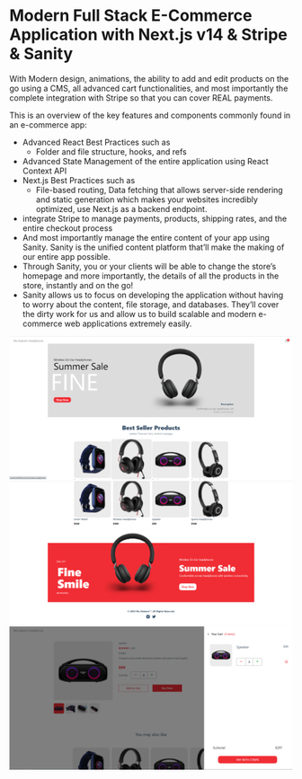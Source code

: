 # Modern Full Stack E-Commerce Application with Next.js v14 & Stripe & Sanity

With Modern design, animations, the ability to add and edit products on the go using a CMS, all advanced cart functionalities, and most importantly the complete integration with Stripe so that you can cover REAL payments. 

This is an overview of the key features and components commonly found in an e-commerce app:
- Advanced React Best Practices such as
    - Folder and file structure, hooks, and refs
- Advanced State Management of the entire application using React Context API
- Next.js Best Practices such as
    - File-based routing, Data fetching that allows server-side rendering and static generation which makes your websites incredibly optimized, use Next.js as a backend endpoint.
- integrate Stripe to manage payments, products, shipping rates, and the entire checkout process
- And most importantly  manage the entire content of your app using Sanity. Sanity is the unified content platform that’ll make the making of our entire app possible. <show sanity desk>
- Through Sanity, you or your clients will be able to change the store’s homepage and more importantly, the details of all the products in the store, instantly and on the go!
- Sanity allows us to focus on developing the application without having to worry about the content, file storage, and databases. They’ll cover the dirty work for us and allow us to build scalable and modern e-commerce web applications extremely easily.

![image](https://github.com/Mu93/ecommerce-app/blob/main/screenshot/01.png)
![image](https://github.com/Mu93/ecommerce-app/blob/main/screenshot/02.png)
![image](https://github.com/Mu93/ecommerce-app/blob/main/screenshot/03.png)

